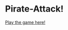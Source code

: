 # Pirate-Attack!

[Play the game here!](https://htmlpreview.github.io/?https://github.com/averyinterestingusername/Pirate-Attack/blob/main/game.html)
